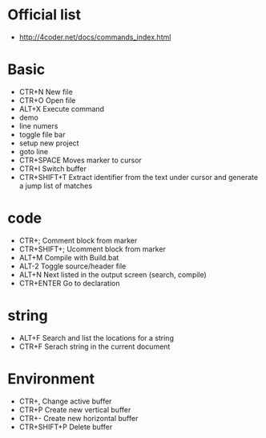 # Official list

- http://4coder.net/docs/commands_index.html
# Basic

- CTR+N New file
- CTR+O Open file
- ALT+X Execute command
 - demo
 - line numers
 - toggle file bar
 - setup new project
 - goto line
- CTR+SPACE Moves marker to cursor
- CTR+I Switch buffer
- CTR+SHIFT+T Extract identifier from the text under cursor and generate a jump list of matches

# code

- CTR+; Comment block from marker
- CTR+SHIFT+; Ucomment block from marker
- ALT+M Compile with Build.bat
- ALT-2 Toggle source/header file
- ALT+N Next listed in the output screen (search, compile)
- CTR+ENTER Go to declaration

# string

- ALT+F Search and list the locations for a string
- CTR+F Serach string in the current document

# Environment

- CTR+, Change active buffer
- CTR+P Create new vertical buffer
- CTR+- Create new horizontal buffer
- CTR+SHIFT+P Delete buffer

